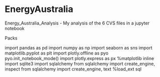 # EnergyAustralia

Energy_Australia_Analysis - My analysis of the 6 CVS files in a jupyter notebook

Packs

import pandas as pd
import numpy as np
import seaborn as sns
import matplotlib.pyplot as plt
import plotly.offline as pyo
pyo.init_notebook_mode()
import plotly.express as px
%matplotlib inline
import sqlite3
import sqlalchemy
from sqlalchemy import create_engine, inspect
from sqlalchemy import create_engine, text
%load_ext sql
